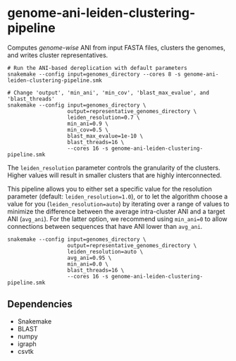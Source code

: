 # genome-ani-leiden-clustering-pipeline

Computes *genome-wise* ANI from input FASTA files, clusters the genomes, and writes cluster representatives.

```
# Run the ANI-based dereplication with default parameters
snakemake --config input=genomes_directory --cores 8 -s genome-ani-leiden-clustering-pipeline.smk

# Change 'output', 'min_ani', 'min_cov', 'blast_max_evalue', and 'blast_threads'
snakemake --config input=genomes_directory \
                   output=representative_genomes_directory \
                   leiden_resolution=0.7 \
                   min_ani=0.9 \
                   min_cov=0.5 \
                   blast_max_evalue=1e-10 \
                   blast_threads=16 \
                   --cores 16 -s genome-ani-leiden-clustering-pipeline.smk
```

The `leiden_resolution` parameter controls the granularity of the clusters. Higher values will result in smaller clusters that are highly interconnected.

This pipeline allows you to either set a specific value for the resolution parameter (default: `leiden_resolution=1.0`), or to let the algorithm choose a value for you (`leiden_resolution=auto`) by iterating over a range of values to minimize the difference between the average intra-cluster ANI and a target ANI (`avg_ani`). For the latter option, we recommend using `min_ani=0` to allow connections between sequences that have ANI lower than `avg_ani`.

```
snakemake --config input=genomes_directory \
                   output=representative_genomes_directory \
                   leiden_resolution=auto \
                   avg_ani=0.95 \
                   min_ani=0.0 \
                   blast_threads=16 \
                   --cores 16 -s genome-ani-leiden-clustering-pipeline.smk
```

## Dependencies
- Snakemake
- BLAST
- numpy
- igraph
- csvtk
